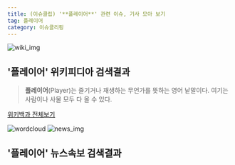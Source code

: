 ```yaml
---
title: (이슈클립) '**플레이어**' 관련 이슈, 기사 모아 보기
tag: 플레이어
category: 이슈클리핑
---
```

![wiki_img](https://user-images.githubusercontent.com/42597476/44503234-41136a80-a6d0-11e8-9071-6fc6418eafe4.png)
## **'**플레이어**'** 위키피디아 검색결과
>**플레이어**(Player)는 즐기거나 재생하는 무언가를 뜻하는 영어 낱말이다. 여기는 사람이나 사물 모두 다 올 수 있다.

<a href="https://ko.wikipedia.org/wiki/플레이어" target="_blank">위키백과 전체보기</a>

![wordcloud](https://s3.ap-northeast-2.amazonaws.com/lyrics101-wordcloud/2018-09-30-1538282459.png)
![news_img](https://user-images.githubusercontent.com/42597476/44507050-1206f400-a6e4-11e8-8d98-7ffbfebb353f.png)
## **'**플레이어**'** 뉴스속보 검색결과

